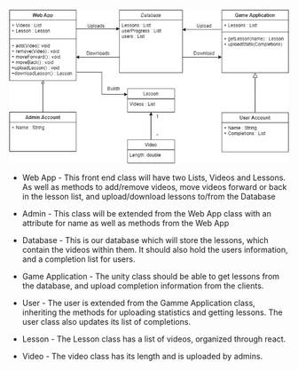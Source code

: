 
![Domain Model](/Design/Domain_Model.png)

- Web App - This  front end class will have two Lists, Videos and Lessons. As well as methods to add/remove videos, move videos forward or back in the lesson list, and upload/download lessons to/from the Database

- Admin - This class will be extended from the Web App class with an attribute for name as well as methods from the Web App

- Database - This is our database which will store the lessons, which contain the videos within them. It should also hold the users information, and a completion list for users.

- Game Application - The unity class should be able to get lessons from the database, and upload completion information from the clients.

- User - The user is extended from the Gamme Application class, inheriting the methods for uploading statistics and getting lessons. The user class also updates its list of completions. 

- Lesson - The Lesson class has a list of videos, organized through react. 

- Video - The video class has its length and is uploaded by admins.
